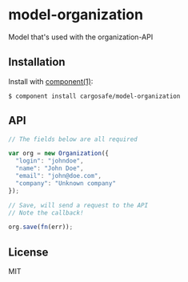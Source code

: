 
# model-organization

  Model that's used with the organization-API

## Installation

  Install with [component(1)](http://component.io):

    $ component install cargosafe/model-organization

## API

```javascript
// The fields below are all required

var org = new Organization({
  "login": "johndoe",
  "name": "John Doe",
  "email": "john@doe.com",
  "company": "Unknown company"
});

// Save, will send a request to the API
// Note the callback!

org.save(fn(err));
```
## License

  MIT

